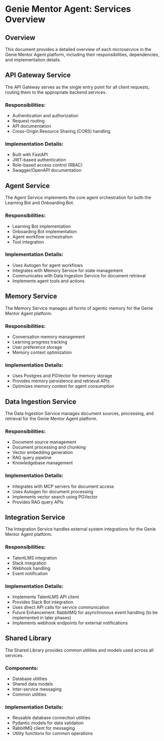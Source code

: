 # Genie Mentor Agent: Services Overview

## Overview

This document provides a detailed overview of each microservice in the Genie Mentor Agent platform, including their responsibilities, dependencies, and implementation details.

## API Gateway Service

The API Gateway serves as the single entry point for all client requests, routing them to the appropriate backend services.

### Responsibilities:
- Authentication and authorization
- Request routing
- API documentation
- Cross-Origin Resource Sharing (CORS) handling

### Implementation Details:
- Built with FastAPI
- JWT-based authentication
- Role-based access control (RBAC)
- Swagger/OpenAPI documentation

## Agent Service

The Agent Service implements the core agent orchestration for both the Learning Bot and Onboarding Bot.

### Responsibilities:
- Learning Bot implementation
- Onboarding Bot implementation
- Agent workflow orchestration
- Tool integration

### Implementation Details:
- Uses Autogen for agent workflows
- Integrates with Memory Service for state management
- Communicates with Data Ingestion Service for document retrieval
- Implements agent tools and actions

## Memory Service

The Memory Service manages all forms of agentic memory for the Genie Mentor Agent platform.

### Responsibilities:
- Conversation memory management
- Learning progress tracking
- User preference storage
- Memory context optimization

### Implementation Details:
- Uses Postgres and PGVector for memory storage
- Provides memory persistence and retrieval APIs
- Optimizes memory context for agent consumption

## Data Ingestion Service

The Data Ingestion Service manages document sources, processing, and retrieval for the Genie Mentor Agent platform.

### Responsibilities:
- Document source management
- Document processing and chunking
- Vector embedding generation
- RAG query pipeline
- Knowledgebase management

### Implementation Details:
- Integrates with MCP servers for document access
- Uses Autogen for document processing
- Implements vector search using PGVector
- Provides RAG query APIs

## Integration Service

The Integration Service handles external system integrations for the Genie Mentor Agent platform.

### Responsibilities:
- TalentLMS integration
- Slack integration
- Webhook handling
- Event notification

### Implementation Details:
- Implements TalentLMS API client
- Provides Slack Bot integration
- Uses direct API calls for service communication
- Future Enhancement: RabbitMQ for asynchronous event handling (to be implemented in later phases)
- Implements webhook endpoints for external notifications

## Shared Library

The Shared Library provides common utilities and models used across all services.

### Components:
- Database utilities
- Shared data models
- Inter-service messaging
- Common utilities

### Implementation Details:
- Reusable database connection utilities
- Pydantic models for data validation
- RabbitMQ client for messaging
- Utility functions for common operations
